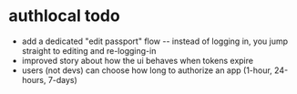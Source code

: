 
# authlocal todo
- add a dedicated "edit passport" flow -- instead of logging in, you jump straight to editing and re-logging-in
- improved story about how the ui behaves when tokens expire
- users (not devs) can choose how long to authorize an app (1-hour, 24-hours, 7-days)

